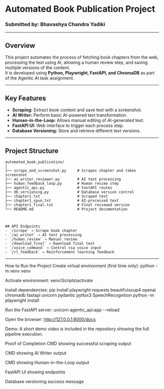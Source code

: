 # Automated Book Publication Project

### Submitted by: Bhavashya Chandra Yadiki

---

## Overview

This project automates the process of fetching book chapters from the web, processing the text using AI, allowing a human review step, and saving multiple versions of the content.  
It is developed using **Python, Playwright, FastAPI, and ChromaDB** as part of the Agentic AI task assignment.

---

## Key Features

- **Scraping:** Extract book content and save text with a screenshot.  
- **AI Writer:** Perform basic AI-powered text transformation.  
- **Human-in-the-Loop:** Allows manual editing of AI-generated text.  
- **FastAPI UI:** Web interface to trigger each process step.  
- **Database Versioning:** Store and retrieve different text versions.  

---

## Project Structure
```
automated_book_publication/
│
├── scrape_and_screenshot.py     # Scrapes chapter and takes screenshot
├── ai_writer_reviewer.py        # AI text processing
├── human_feedback_loop.py       # Human review step
├── agentic_api.py               # FastAPI routes
├── db_versioning.py             # Database version control
├── chapter1.txt                 # Scraped text
├── chapter1_spun.txt            # AI-processed text
├── chapter1_final.txt           # Final reviewed version
└── README.md                    # Project documentation



## API Endpoints
- `/scrape` → Scrape book chapter
- `/ai_writer` → AI text processing
- `/human_review` → Manual review
- `/download_final` → Download final text
- `/voice_command` → Control via voice input
- `/rl_feedback` → Reinforcement learning feedback

```

---

How to Run the Project
Create virtual environment (first time only):
python -m venv venv

Activate environment:
venv\Scripts\activate

Install dependencies:
pip install playwright requests beautifulsoup4 openai chromadb fastapi uvicorn pydantic pyttsx3 SpeechRecognition
python -m playwright install

Run the FastAPI server:
uvicorn agentic_api:app --reload

Open the browser:
http://127.0.0.1:8000/docs


Demo:
A short demo video is included in the repository showing the full pipeline execution.



Proof of Completion
CMD showing successful scraping output

CMD showing AI Writer output

CMD showing Human-in-the-Loop output

FastAPI UI showing endpoints

Database versioning success message



